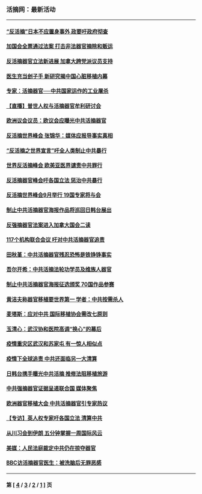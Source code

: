 ### 活摘网：最新活动
---
#### [“反活摘”日本不应置身事外 政要吁政府彻查](../../pages/nf5883/n13971188.md?06120430) 
#### [加国会全票通过法案 打击非法器官摘除和贩运](../../pages/nf5883/n13884924.md?06120430) 
#### [反活摘器官立法新进展 加拿大跨党派议员支持](../../pages/nf5883/n13876061.md?06120430) 
#### [医生充当刽子手 新研究揭中国心脏移植内幕](../../pages/nf5883/n13772291.md?06120430) 
#### [专家：活摘器官──中共国家运作的工业屠杀](../../pages/nf5883/n13761178.md?06120430) 
#### [【直播】普世人权与活摘器官牟利研讨会](../../pages/nf5883/n13425146.md?06120430) 
#### [欧洲议会议员：欧议会应曝光中共活摘器官](../../pages/nf5883/n13336571.md?06120430) 
#### [反活摘世界峰会 张锦华：媒体应报导事实真相](../../pages/nf5883/n13278502.md?06120430) 
#### [“反活摘之世界宣言”吁全人类制止中共暴行](../../pages/nf5883/n13259730.md?06120430) 
#### [世界反活摘峰会 欧美亚医界谴责中共罪行](../../pages/nf5883/n13253550.md?06120430) 
#### [反活摘器官峰会吁各国立法 惩治中共暴行](../../pages/nf5883/n13245052.md?06120430) 
#### [反活摘世界峰会9月举行 19国专家将与会](../../pages/nf5883/n13201492.md?06120430) 
#### [制止中共活摘器官海报作品将巡回日韩台展出](../../pages/nf5883/n13177791.md?06120430) 
#### [反强摘器官法案进入加拿大国会二读](../../pages/nf5883/n13033450.md?06120430) 
#### [117个机构联合会议 吁对中共活摘器官追责](../../pages/nf5883/n12775087.md?06120430) 
#### [田秋堇：中共活摘器官残忍恐怖是铁铮铮事实](../../pages/nf5883/n12702148.md?06120430) 
#### [吾尔开希：中共活摘法轮功学员及维族人器官](../../pages/nf5883/n12693197.md?06120430) 
#### [制止中共活摘器官海报征选颁奖 70国作品参赛](../../pages/nf5883/n12692050.md?06120430) 
#### [黄洁夫称器官移植要世界第一 学者：中共按需杀人](../../pages/nf5883/n12572329.md?06120430) 
#### [麦塔斯：应对中共 国际移植协会需改七原则](../../pages/nf5883/n12514711.md?06120430) 
#### [玉清心：武汉协和医院高调“换心”的幕后](../../pages/nf5883/n12298730.md?06120430) 
#### [疫情重灾区武汉和苏家屯 有一惊人相似点](../../pages/nf5883/n12150824.md?06120430) 
#### [疫情下全球追责 中共还面临另一大清算](../../pages/nf5883/n12070397.md?06120430) 
#### [日韩台携手曝光中共活摘 推修法阻移植旅游](../../pages/nf5883/n11712046.md?06120430) 
#### [中共强摘器官证据呈递联合国 媒体聚焦](../../pages/nf5883/n11546426.md?06120430) 
#### [欧洲器官移植大会 中共活摘器官引专家热议](../../pages/nf5883/n11539095.md?06120430) 
#### [【专访】英人权专家吁各国立法 清算中共](../../pages/nf5883/n11367315.md?06120430) 
#### [从川习会到伊朗 五分钟掌握一周国际风云](../../pages/nf5883/n11338520.md?06120430) 
#### [美媒：人民法庭裁定中共仍在掠夺器官](../../pages/nf5883/n11334897.md?06120430) 
#### [BBC访活摘器官医生：被洗脑后无罪恶感](../../pages/nf5883/n11335935.md?06120430) 

---
#### 第 [ [4](./4.md?06120430) / [3](./3.md?06120430) / [2](./2.md?06120430) / [1](./1.md?06120430) ] 页
